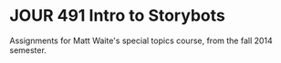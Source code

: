 JOUR 491 Intro to Storybots
==========================
Assignments for Matt Waite's special topics course, from the fall 2014 semester. 
